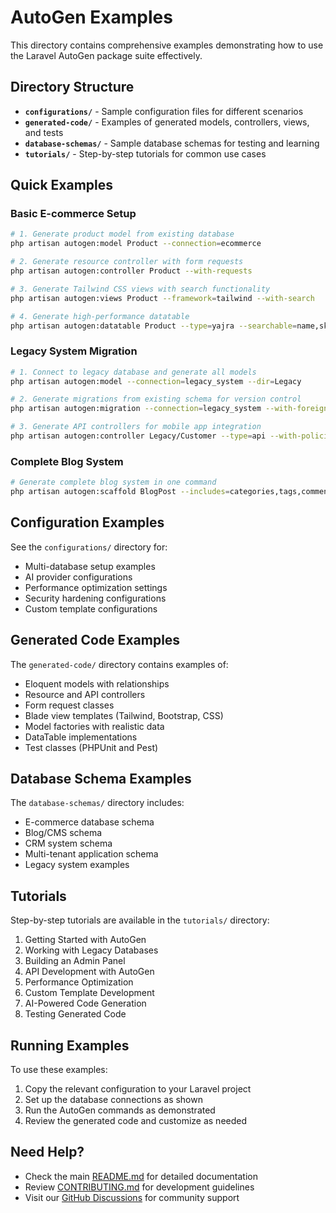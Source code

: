 # AutoGen Examples

This directory contains comprehensive examples demonstrating how to use the Laravel AutoGen package suite effectively.

## Directory Structure

- **`configurations/`** - Sample configuration files for different scenarios
- **`generated-code/`** - Examples of generated models, controllers, views, and tests
- **`database-schemas/`** - Sample database schemas for testing and learning
- **`tutorials/`** - Step-by-step tutorials for common use cases

## Quick Examples

### Basic E-commerce Setup

```bash
# 1. Generate product model from existing database
php artisan autogen:model Product --connection=ecommerce

# 2. Generate resource controller with form requests
php artisan autogen:controller Product --with-requests

# 3. Generate Tailwind CSS views with search functionality
php artisan autogen:views Product --framework=tailwind --with-search

# 4. Generate high-performance datatable
php artisan autogen:datatable Product --type=yajra --searchable=name,sku --exportable
```

### Legacy System Migration

```bash
# 1. Connect to legacy database and generate all models
php artisan autogen:model --connection=legacy_system --dir=Legacy

# 2. Generate migrations from existing schema for version control
php artisan autogen:migration --connection=legacy_system --with-foreign-keys

# 3. Generate API controllers for mobile app integration
php artisan autogen:controller Legacy/Customer --type=api --with-policies
```

### Complete Blog System

```bash
# Generate complete blog system in one command
php artisan autogen:scaffold BlogPost --includes=categories,tags,comments --framework=bootstrap
```

## Configuration Examples

See the `configurations/` directory for:
- Multi-database setup examples
- AI provider configurations
- Performance optimization settings
- Security hardening configurations
- Custom template configurations

## Generated Code Examples

The `generated-code/` directory contains examples of:
- Eloquent models with relationships
- Resource and API controllers
- Form request classes
- Blade view templates (Tailwind, Bootstrap, CSS)
- Model factories with realistic data
- DataTable implementations
- Test classes (PHPUnit and Pest)

## Database Schema Examples

The `database-schemas/` directory includes:
- E-commerce database schema
- Blog/CMS schema
- CRM system schema
- Multi-tenant application schema
- Legacy system examples

## Tutorials

Step-by-step tutorials are available in the `tutorials/` directory:
1. Getting Started with AutoGen
2. Working with Legacy Databases
3. Building an Admin Panel
4. API Development with AutoGen
5. Performance Optimization
6. Custom Template Development
7. AI-Powered Code Generation
8. Testing Generated Code

## Running Examples

To use these examples:

1. Copy the relevant configuration to your Laravel project
2. Set up the database connections as shown
3. Run the AutoGen commands as demonstrated
4. Review the generated code and customize as needed

## Need Help?

- Check the main [README.md](../README.md) for detailed documentation
- Review [CONTRIBUTING.md](../CONTRIBUTING.md) for development guidelines
- Visit our [GitHub Discussions](https://github.com/autogen/laravel-autogen/discussions) for community support